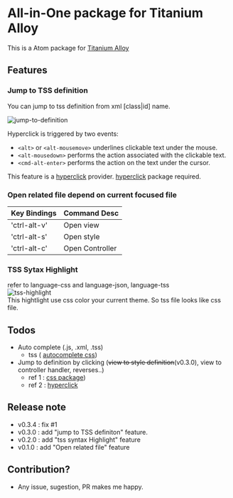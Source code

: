 # All-in-One package for Titanium Alloy
This is a Atom package for [Titanium Alloy](https://github.com/appcelerator/alloy)

## Features

### Jump to TSS definition
You can jump to tss definition from xml [class|id] name.

![jump-to-definition](https://github.com/yomybaby/atom-titanium/raw/master/screenshot2_jumpto.gif)

Hyperclick is triggered by two events:
- `<alt>` or `<alt-mousemove>` underlines clickable text under the mouse.
- `<alt-mousedown>` performs the action associated with the clickable text.
- `<cmd-alt-enter>` performs the action on the text under the cursor.

This feature is a [hyperclick](https://atom.io/packages/hyperclick) provider.   [hyperclick](https://atom.io/packages/hyperclick) package required.

### Open related file depend on current focused file
Key Bindings | Command Desc
----------- | ------------
'ctrl-alt-v' | Open view
'ctrl-alt-s' | Open style
'ctrl-alt-c' | Open Controller

### TSS Sytax Highlight  
refer to language-css and language-json, language-tss  
![tss-highlight](https://github.com/yomybaby/atom-titanium/raw/master/screenshot1.gif)  
This hightlight use css color your current theme. So tss file looks like css file.

## Todos
- Auto complete (.js, .xml, .tss)
    - tss ( [autocomplete css](https://github.com/atom/autocomplete-css))
- Jump to definition by clicking (~~view to style definition~~(v0.3.0), view to controller handler, reverses..)
    - ref 1 : [css package](https://github.com/js-padavan/atom-css-class-checker))
    - ref 2 : [hyperclick](https://atom.io/packages/hyperclick)

## Release note
- v0.3.4 : fix #1
- v0.3.0 : add "jump to TSS definiton" feature.
- v0.2.0 : add "tss syntax Highlight" feature
- v0.1.0 : add "Open related file" feature

## Contribution?
- Any issue, sugestion, PR makes me happy.
